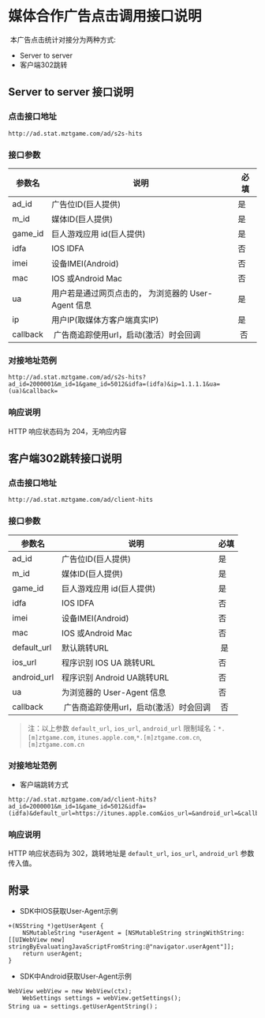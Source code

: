 媒体合作广告点击调用接口说明
=========================

 本广告点击统计对接分为两种方式:

* Server to server
* 客户端302跳转

## Server to server 接口说明

### 点击接口地址

`http://ad.stat.mztgame.com/ad/s2s-hits`
 
### 接口参数
 
| 参数名 | 说明 | 必填 |
|------|------|------|
| ad_id | 广告位ID(巨人提供) | 是 |
| m_id | 媒体ID(巨人提供) | 是 |
| game_id | 巨人游戏应用 id(巨人提供) | 是|
| idfa | IOS IDFA | 否 |
| imei | 设备IMEI(Android)  | 否 |
| mac | IOS 或Android Mac | 否 |
| ua | 用户若是通过网页点击的， 为浏览器的 User-Agent 信息 | 是 |
| ip | 用户IP(取媒体方客户端真实IP) | 是 |
| callback |  广告商追踪使用url，启动(激活）时会回调 | 否 |
 
### 对接地址范例

```
http://ad.stat.mztgame.com/ad/s2s-hits?ad_id=2000001&m_id=1&game_id=5012&idfa=(idfa)&ip=1.1.1.1&ua=(ua)&callback=
```

### 响应说明

HTTP 响应状态码为 204，无响应内容

## 客户端302跳转接口说明

### 点击接口地址

`http://ad.stat.mztgame.com/ad/client-hits`

### 接口参数
 
| 参数名 | 说明 | 必填 |
|------|------|------|
| ad_id | 广告位ID(巨人提供) | 是 |
| m_id | 媒体ID(巨人提供) | 是 |
| game_id | 巨人游戏应用 id(巨人提供) | 是|
| idfa | IOS IDFA | 否 |
| imei | 设备IMEI(Android)  | 否 |
| mac | IOS 或Android Mac | 否 |
| default_url | 默认跳转URL|  是 |
| ios_url | 程序识别 IOS UA 跳转URL|  否 |
| android_url | 程序识别 Android UA跳转URL |  否 |
| ua | 为浏览器的 User-Agent 信息 | 否 |
| callback |  广告商追踪使用url，启动(激活）时会回调 |  否 |

> 注：以上参数 `default_url`, `ios_url`, `android_url` 
限制域名：`*.[m]ztgame.com`, `itunes.apple.com`,`*.[m]ztgame.com.cn`,`[m]ztgame.com.cn`
 
### 对接地址范例

* 客户端跳转方式

```
http://ad.stat.mztgame.com/ad/client-hits?ad_id=2000001&m_id=1&game_id=5012&idfa=(idfa)&default_url=https://itunes.apple.com&ios_url=&android_url=&callback=
```
 
### 响应说明

HTTP 响应状态码为 302，跳转地址是 `default_url`, `ios_url`, `android_url` 参数传入值。

## 附录

* SDK中IOS获取User-Agent示例

```
+(NSString *)getUserAgent {
    NSMutableString *userAgent = [NSMutableString stringWithString:[[UIWebView new] stringByEvaluatingJavaScriptFromString:@"navigator.userAgent"]];
    return userAgent;
}
```

* SDK中Android获取User-Agent示例

```
WebView webView = new WebView(ctx);
	WebSettings settings = webView.getSettings();
String ua = settings.getUserAgentString()；
```
